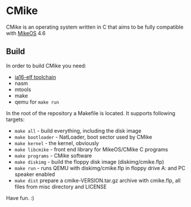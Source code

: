 # CMike
CMike is an operating system written in C that aims to be
fully compatible with [MikeOS](http://mikeos.sourceforge.net/) 4.6

## Build
In order to build CMike you need:
 * [ia16-elf toolchain](https://github.com/tkchia/build-ia16)
 * nasm
 * mtools
 * make
 * qemu for `make run`

In the root of the repository a Makefile is located. It supports
following targets:
 * `make all` - build everything, including the disk image
 * `make bootloader` - NatLoader, boot sector used by CMike
 * `make kernel` - the kernel, obviously
 * `make libcmike` - front end library for MikeOS/CMike C programs
 * `make programs` - CMike software
 * `make diskimg` - build the floppy disk image (diskimg/cmike.flp)
 * `make run` - runs QEMU with diskimg/cmike.flp in floppy drive A:
   and PC speaker enabled
 * `make dist` prepare a cmike-VERSION.tar.gz archive with cmike.flp,
   all files from misc directory and LICENSE

Have fun. :)
